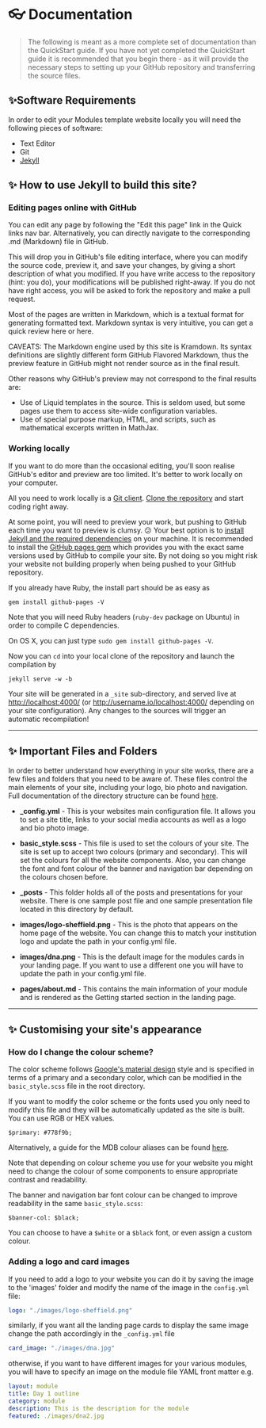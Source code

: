 # 👓 Documentation

> The following is meant as a more complete set of documentation than the QuickStart guide. If you have not yet completed the QuickStart guide it is recommended that you begin there - as it will provide the necessary steps to setting up your GitHub repository and transferring the source files.

## ✨Software Requirements
In order to edit your Modules  template website locally you will need the following pieces of software:

* Text Editor
* Git
* [Jekyll](https://jekyllrb.com/docs/quickstart/)



## ✨ How to use Jekyll to build this site?

### Editing pages online with GitHub

You can edit any page by following the "Edit this page" link in the Quick links nav bar. Alternatively, you can directly navigate to the corresponding .md (Markdown) file in GitHub.

This will drop you in GitHub's file editing interface, where you can modify the source code, preview it, and save your changes, by giving a short description of what you modified. If you have write access to the repository (hint: you do), your modifications will be published right-away. If you do not have right access, you will be asked to fork the repository and make a pull request.

Most of the pages are written in Markdown, which is a textual format for generating formatted text. Markdown syntax is very intuitive, you can get a quick review here or here.

CAVEATS: The Markdown engine used by this site is Kramdown. Its syntax definitions are slightly different form GitHub Flavored Markdown, thus the preview feature in GitHub might not render source as in the final result.

Other reasons why GitHub's preview may not correspond to the final results are:

- Use of Liquid templates in the source. This is seldom used, but some pages use them to access site-wide configuration variables.
- Use of special purpose markup, HTML, and scripts, such as mathematical excerpts written in MathJax.


### Working locally

If you want to do more than the occasional editing, you'll soon
realise GitHub's editor and preview are too limited. It's better to
work locally on your computer.

All you need to work locally is a [Git client](http://git-scm.com/).
[Clone the repository](https://help.github.com/articles/fork-a-repo/#step-2-create-a-local-clone-of-your-fork)
and start coding right away.

At some point, you will need to preview your work, but pushing to
GitHub each time you want to preview is clumsy.  😕
Your best option is to
[install Jekyll and the required dependencies](https://help.github.com/articles/using-jekyll-with-pages/#installing-jekyll)
on your machine. It is recommended to install the
[GitHub pages gem](https://github.com/github/pages-gem) which provides
you with the exact same versions used by GitHub to compile your site. By not doing so you might risk your website not building properly when being pushed to your GitHub repository.

If you already have Ruby, the install part should be as easy as

~~~
gem install github-pages -V
~~~

Note that you will need Ruby headers (`ruby-dev` package on Ubuntu) in
order to compile C dependencies.

On OS X, you can just type `sudo gem install github-pages -V`.

Now you can `cd` into your local clone of the repository and launch
the compilation by

~~~
jekyll serve -w -b
~~~

Your site will be generated in a `_site` sub-directory, and served
live at <http://localhost:4000/> (or <http://username.io/localhost:4000/> depending on your site configuration). Any changes to the sources will
trigger an automatic recompilation!

---

## ✨ Important Files and Folders

In order to better understand how everything in your site works, there are a few files and folders that you need to be aware of. These files control the main elements of your site, including your logo, bio photo and navigation. Full documentation of the directory structure can be found [here](https://jekyllrb.com/docs/structure/).

* **\_config.yml** - This is your websites main configuration file. It allows you to set a site title, links to your social media accounts as well as a logo and bio photo image.

* **basic_style.scss** - This file is used to set the colours of your site. The site is set up to accept two colours (primary and secondary). This will set the colours for all the website components. Also, you can change the font and font colour of the banner and navigation bar depending on the colours chosen before.

* **\_posts** - This folder holds all of the posts and presentations for your website. There is one sample post file and one sample presentation file located in this directory by default.

* **images/logo-sheffield.png** - This is the photo that appears on the home page of the website. You can change this to match your institution logo and update the path in your config.yml file.

* **images/dna.png** - This is the default image for the modules cards in your landing page. If you want to use a different one you will have to update the path in your config.yml file.


* **pages/about.md** - This contains the main information of your module and is rendered as the Getting started section in the landing page.

---

## ✨ Customising your site's appearance

### How do I change the colour scheme?
The color scheme follows [Google's material design](https://material.io/guidelines/style/color.html#color-color-palette) style and is specified in terms of a primary and a secondary color, which can be modified in the `basic_style.scss` file in the root directory.

If you want to modify the color scheme or the fonts used you only need to modify this file and they will be automatically updated as the site is built. You can use RGB or HEX values.

  ```
  $primary: #778f9b;
  ```

Alternatively, a guide for the MDB colour aliases can be found [here](https://mdbootstrap.com/css/colors/).

Note that depending on colour scheme you use for your website you might need to change the colour of some components to ensure appropriate contrast and readability.

The banner and navigation bar font colour can be changed to improve readability in the same `basic_style.scss`:

   ```
   $banner-col: $black;
   ```

You can choose to have a `$white` or a `$black` font, or even assign a custom colour.

### Adding a logo and card images

If you need to add a logo to your website you can do it by saving the image to the 'images' folder and modify the name of the image in the `config.yml` file:
```yaml
logo: "./images/logo-sheffield.png"
```
similarly, if you want all the landing page cards to display the same image change the path accordingly in the `_config.yml` file
```yaml
card_image: "./images/dna.jpg"
```
otherwise, if you want to have different images for your various modules, you will have to specify an image on the module file YAML front matter e.g.
```yaml
layout: module
title: Day 1 outline
category: module
description: This is the description for the module
featured: ./images/dna2.jpg
```
